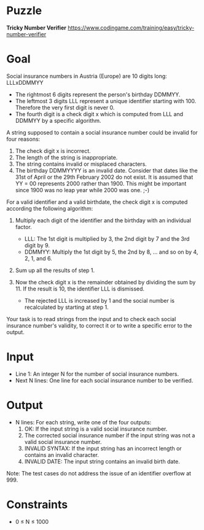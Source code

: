 # Puzzle
**Tricky Number Verifier** https://www.codingame.com/training/easy/tricky-number-verifier

# Goal
Social insurance numbers in Austria (Europe) are 10 digits long: LLLxDDMMYY

- The rightmost 6 digits represent the person's birthday DDMMYY.
- The leftmost 3 digits LLL represent a unique identifier starting with 100. Therefore the very first digit is never 0.
- The fourth digit is a check digit x which is computed from LLL and DDMMYY by a specific algorithm.

A string supposed to contain a social insurance number could be invalid for four reasons:

1. The check digit x is incorrect.
2. The length of the string is inappropriate.
3. The string contains invalid or misplaced characters.
4. The birthday DDMMYYYY is an invalid date. Consider that dates like the 31st of April or the 29th February 2002 do not exist. 
It is assumed that YY = 00 represents 2000 rather than 1900. This might be important since 1900 was no leap year while 2000 was one. ;-)

For a valid identifier and a valid birthdate, the check digit x is computed according the following algorithm:

1. Multiply each digit of the identifier and the birthday with an individual factor.  
    * LLL: The 1st digit is multiplied by 3, the 2nd digit by 7 and the 3rd digit by 9.
    * DDMMYY: Multiply the 1st digit by 5, the 2nd by 8, ... and so on by 4, 2, 1, and 6.

2. Sum up all the results of step 1.

3. Now the check digit x is the remainder obtained by dividing the sum by 11. If the result is 10, the identifier LLL is dismissed. 
    * The rejected LLL is increased by 1 and the social number is recalculated by starting at step 1.

Your task is to read strings from the input and to check each social insurance number's validity, to correct it or to write a specific error to the output.

# Input
* Line 1: An integer N for the number of social insurance numbers.
* Next N lines: One line for each social insurance number to be verified.

# Output
* N lines: For each string, write one of the four outputs:
  1. OK: If the input string is a valid social insurance number.
  2. The corrected social insurance number if the input string was not a valid social insurance number.
  3. INVALID SYNTAX: If the input string has an incorrect length or contains an invalid character.
  4. INVALID DATE: The input string contains an invalid birth date.

Note: The test cases do not address the issue of an identifier overflow at 999.

# Constraints
* 0 ≤ N ≤ 1000

